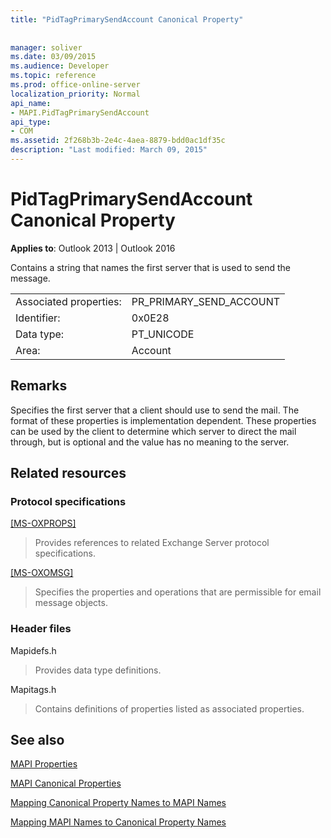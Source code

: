 ```yaml
---
title: "PidTagPrimarySendAccount Canonical Property"
 
 
manager: soliver
ms.date: 03/09/2015
ms.audience: Developer
ms.topic: reference
ms.prod: office-online-server
localization_priority: Normal
api_name:
- MAPI.PidTagPrimarySendAccount
api_type:
- COM
ms.assetid: 2f268b3b-2e4c-4aea-8879-bdd0ac1df35c
description: "Last modified: March 09, 2015"
---
```


# PidTagPrimarySendAccount Canonical Property

  
  
**Applies to**: Outlook 2013 | Outlook 2016 
  
Contains a string that names the first server that is used to send the message.
  
|||
|:-----|:-----|
|Associated properties:  <br/> |PR_PRIMARY_SEND_ACCOUNT  <br/> |
|Identifier:  <br/> |0x0E28  <br/> |
|Data type:  <br/> |PT_UNICODE  <br/> |
|Area:  <br/> |Account  <br/> |
   
## Remarks

Specifies the first server that a client should use to send the mail. The format of these properties is implementation dependent. These properties can be used by the client to determine which server to direct the mail through, but is optional and the value has no meaning to the server.
  
## Related resources

### Protocol specifications

[[MS-OXPROPS]](http://msdn.microsoft.com/library/f6ab1613-aefe-447d-a49c-18217230b148%28Office.15%29.aspx)
  
> Provides references to related Exchange Server protocol specifications.
    
[[MS-OXOMSG]](http://msdn.microsoft.com/library/daa9120f-f325-4afb-a738-28f91049ab3c%28Office.15%29.aspx)
  
> Specifies the properties and operations that are permissible for email message objects.
    
### Header files

Mapidefs.h
  
> Provides data type definitions.
    
Mapitags.h
  
> Contains definitions of properties listed as associated properties.
    
## See also



[MAPI Properties](mapi-properties.md)
  
[MAPI Canonical Properties](mapi-canonical-properties.md)
  
[Mapping Canonical Property Names to MAPI Names](mapping-canonical-property-names-to-mapi-names.md)
  
[Mapping MAPI Names to Canonical Property Names](mapping-mapi-names-to-canonical-property-names.md)

